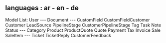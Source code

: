 languages : ar - en - de
---
Model List:
    User
    ---
    Document
    ---
    CustomField
    CustomFieldCustomer
    Customer
    LeadSource
    PipelineStage
    CustomerPipelineStage
    Tag
    Task
    Note
    Status
    ---
    Category
    Product
    ProductQuote
    Quote
    Payment
    Tax
    Invoice
    Sale
    SaleItem
    ---
    Ticket
    TicketReply
    CustomerFeedback


<!-- Invitation

Discussion
DiscussionReply

Project
Setting
Timesheet
Milestone

Contract
ContractTemplate -->
